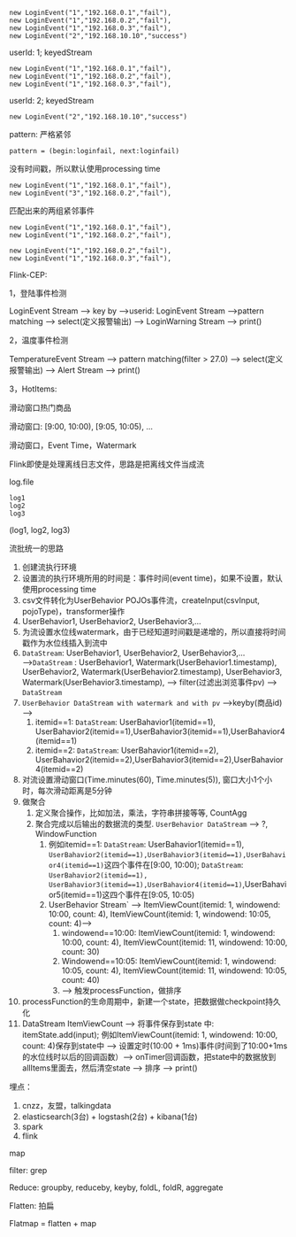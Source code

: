 ```
new LoginEvent("1","192.168.0.1","fail"),
new LoginEvent("1","192.168.0.2","fail"),
new LoginEvent("1","192.168.0.3","fail"),
new LoginEvent("2","192.168.10.10","success")
```

userId: 1; keyedStream

```
new LoginEvent("1","192.168.0.1","fail"),
new LoginEvent("1","192.168.0.2","fail"),
new LoginEvent("1","192.168.0.3","fail"),
```

userId: 2; keyedStream

```\
new LoginEvent("2","192.168.10.10","success")
```

pattern: 严格紧邻

```
pattern = (begin:loginfail, next:loginfail)
```

没有时间戳，所以默认使用processing time

```
new LoginEvent("1","192.168.0.1","fail"),
new LoginEvent("3","192.168.0.2","fail"),
```

匹配出来的两组紧邻事件

```
new LoginEvent("1","192.168.0.1","fail"),
new LoginEvent("1","192.168.0.2","fail"),
```

```
new LoginEvent("1","192.168.0.2","fail"),
new LoginEvent("1","192.168.0.3","fail"),
```



Flink-CEP:

1，登陆事件检测

LoginEvent Stream —> key by ——>userid: LoginEvent Stream ——>pattern matching —> select(定义报警输出) ——> LoginWarning Stream ——> print()

2，温度事件检测

TemperatureEvent Stream —> pattern matching(filter > 27.0) ——> select(定义报警输出) ——> Alert Stream ——> print()



3，HotItems:

滑动窗口热门商品

滑动窗口: [9:00, 10:00), [9:05, 10:05), ...

滑动窗口，Event Time，Watermark

Flink即使是处理离线日志文件，思路是把离线文件当成流

log.file

```
log1
log2
log3
```

(log1, log2, log3)

流批统一的思路

1. 创建流执行环境
2. 设置流的执行环境所用的时间是：事件时间(event time)，如果不设置，默认使用processing time
3. csv文件转化为UserBehavior POJOs事件流，createInput(csvInput, pojoType)，transformer操作
4. UserBehavior1, UserBehavior2, UserBehavior3,...
5. 为流设置水位线watermark，由于已经知道时间戳是递增的，所以直接将时间戳作为水位线插入到流中
6. `DataStream`: UserBehavior1, UserBehavior2, UserBehavior3,… ——>`DataStream` : UserBehavior1, Watermark(UserBehavior1.timestamp), UserBehavior2, Watermark(UserBehavior2.timestamp), UserBehavior3, Watermark(UserBehavior3.timestamp), ——> filter(过滤出浏览事件pv) ——> `DataStream`
7. `UserBehavior DataStream with watermark and with pv` ——>keyby(商品id) ——>
   1. itemid==1: `DataStream`: UserBahavior1(itemid==1), UserBahavior2(itemid==1),UserBahavior3(itemid==1),UserBahavior4(itemid==1)
   2. itemid==2: `DataStream`: UserBahavior1(itemid==2), UserBahavior2(itemid==2),UserBahavior3(itemid==2),UserBahavior4(itemid==2)
8. 对流设置滑动窗口(Time.minutes(60), Time.minutes(5)), 窗口大小1个小时，每次滑动距离是5分钟
9. 做聚合
   1. 定义聚合操作，比如加法，乘法，字符串拼接等等, CountAgg
   2. 聚合完成以后输出的数据流的类型. `UserBehavior DataStream` —> ?, WindowFunction
      1. 例如itemid==1: `DataStream`: UserBahavior1(itemid==1), `UserBahavior2(itemid==1),UserBahavior3(itemid==1),UserBahavior4(itemid==1)`这四个事件在[9:00, 10:00); `DataStream`: `UserBahavior2(itemid==1), UserBahavior3(itemid==1),UserBahavior4(itemid==1)`,UserBahavior5(itemid==1)这四个事件在[9:05, 10:05)
      2. UserBehavior Stream` —> ItemViewCount(itemid: 1, windowend: 10:00, count: 4), ItemViewCount(itemid: 1, windowend: 10:05, count: 4)——>
         1. windowend==10:00: ItemViewCount(itemid: 1, windowend: 10:00, count: 4), ItemViewCount(itemid: 11, windowend: 10:00, count: 30)
         2. Windowend==10:05: ItemViewCount(itemid: 1, windowend: 10:05, count: 4), ItemViewCount(itemid: 11, windowend: 10:05, count: 40)
         3. ——> 触发processFunction，做排序
10. processFunction的生命周期中，新建一个state，把数据做checkpoint持久化
11. DataStream ItemViewCount ——> 将事件保存到state 中: itemState.add(input); 例如ItemViewCount(itemid: 1, windowend: 10:00, count: 4)保存到state中 —> 设置定时(10:00 + 1ms)事件(时间到了10:00+1ms的水位线时以后的回调函数）—> onTimer回调函数，把state中的数据放到allItems里面去，然后清空state ——> 排序 —> print()













埋点：

1. cnzz，友盟，talkingdata
2. elasticsearch(3台) + logstash(2台) + kibana(1台)
3. spark
4. flink





map

filter: grep

Reduce: groupby, reduceby, keyby, foldL, foldR, aggregate

Flatten: 拍扁

Flatmap = flatten + map

